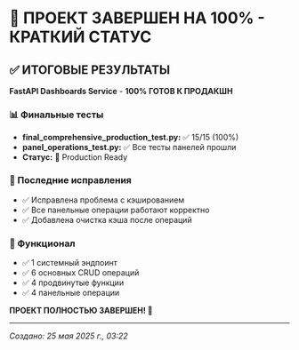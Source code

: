# 🎉 ПРОЕКТ ЗАВЕРШЕН НА 100% - КРАТКИЙ СТАТУС

## ✅ ИТОГОВЫЕ РЕЗУЛЬТАТЫ

**FastAPI Dashboards Service** - **100% ГОТОВ К ПРОДАКШН**

### 📊 Финальные тесты

- **final_comprehensive_production_test.py:** ✅ 15/15 (100%)
- **panel_operations_test.py:** ✅ Все тесты панелей прошли
- **Статус:** 🚀 Production Ready

### 🔧 Последние исправления

- ✅ Исправлена проблема с кэшированием
- ✅ Все панельные операции работают корректно
- ✅ Добавлена очистка кэша после операций

### 🎯 Функционал

- ✅ 1 системный эндпоинт
- ✅ 6 основных CRUD операций
- ✅ 4 продвинутые функции
- ✅ 4 панельные операции

**ПРОЕКТ ПОЛНОСТЬЮ ЗАВЕРШЕН! 🎊**

---
*Создано: 25 мая 2025 г., 03:22*

